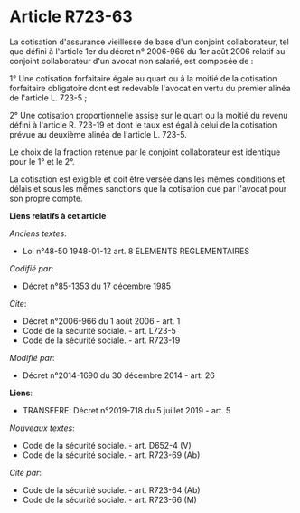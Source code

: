 # Article R723-63

La cotisation d'assurance vieillesse de base d'un conjoint collaborateur, tel que défini à l'article 1er du décret n°
2006-966 du 1er août 2006 relatif au conjoint collaborateur d'un avocat non salarié, est composée de : 

1° Une cotisation forfaitaire égale au quart ou à la moitié de la cotisation forfaitaire obligatoire dont est redevable
l'avocat en vertu du premier alinéa de l'article L. 723-5 ; 

2° Une cotisation proportionnelle assise sur le quart ou la moitié du revenu défini à l'article R. 723-19 et dont le taux est
égal à celui de la cotisation prévue au deuxième alinéa de l'article L. 723-5. 

Le choix de la fraction retenue par le conjoint collaborateur est identique pour le 1° et le 2°. 

La cotisation est exigible et doit être versée dans les mêmes conditions et délais et sous les mêmes sanctions que la
cotisation due par l'avocat pour son propre compte.

**Liens relatifs à cet article**

_Anciens textes_:

  - Loi n°48-50 1948-01-12 art. 8 ELEMENTS REGLEMENTAIRES

_Codifié par_:

  - Décret n°85-1353 du 17 décembre 1985

_Cite_:

  - Décret n°2006-966 du 1 août 2006 - art. 1
  - Code de la sécurité sociale. - art. L723-5
  - Code de la sécurité sociale. - art. R723-19

_Modifié par_:

  - Décret n°2014-1690 du 30 décembre 2014 - art. 26

**Liens**:

  - TRANSFERE: Décret n°2019-718 du 5 juillet 2019 - art. 5

_Nouveaux textes_:

  - Code de la sécurité sociale. - art. D652-4 (V)
  - Code de la sécurité sociale. - art. R723-69 (Ab)

_Cité par_:

  - Code de la sécurité sociale. - art. R723-64 (Ab)
  - Code de la sécurité sociale. - art. R723-66 (M)
